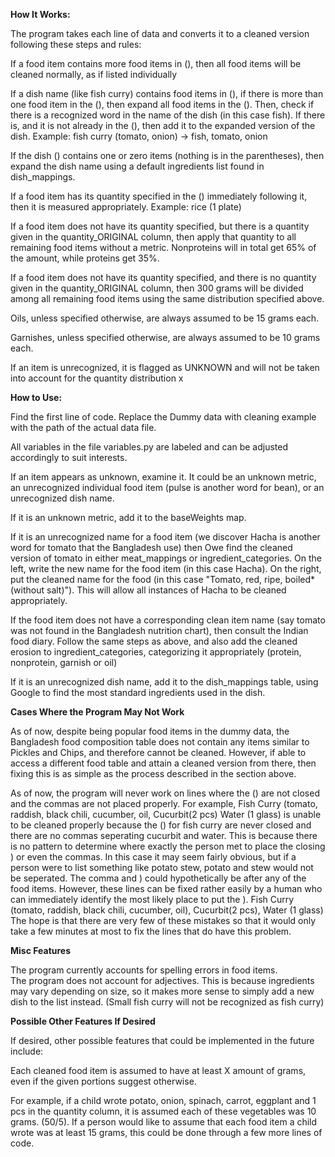 **How It Works:**


The program takes each line of data and converts it to a cleaned version following these steps and rules: 

If a food item contains more food items in (), then all food items will be cleaned normally, as if listed individually

If a dish name (like fish curry) contains food items in (), if there is more than one food item in the (),  then expand all food items in the (). Then, check if there is a recognized word in the name of the dish (in this case fish). If there is, and it is not already in the (), then add it to the expanded version of the dish. Example: fish curry (tomato, onion) -> fish, tomato, onion 

If the dish () contains one or zero items (nothing is in the parentheses), then expand the dish name using a default ingredients list found in dish_mappings. 

If a food item has its quantity specified in the () immediately following it, then it is measured appropriately. Example: rice (1 plate) 

If a food item does not have its quantity specified, but there is a quantity given in the quantity_ORIGINAL column, then apply that quantity to all remaining food items without a metric. Nonproteins will in total get 65% of the amount, while proteins get 35%. 

If a food item does not have its quantity specified, and there is no quantity given in the quantity_ORIGINAL column, then 300 grams will be divided among all remaining food items using the same distribution specified above.

Oils, unless specified otherwise, are always assumed to be 15 grams each. 

Garnishes, unless specified otherwise, are always assumed to be 10 grams each. 

If an item is unrecognized, it is flagged as UNKNOWN and will not be taken into account for the quantity distribution x


**How to Use:** 

Find the first line of code. Replace the Dummy data with cleaning example with the path of the actual data file. 

All variables in the file variables.py are labeled and can be adjusted accordingly to suit interests. 

If an item appears as unknown, examine it. It could be an unknown metric, an unrecognized individual food item (pulse is another word for bean), or an unrecognized dish name. 

If it is an unknown metric, add it to the baseWeights map. 

If it is an unrecognized name for a food item (we discover Hacha is another word for tomato that the Bangladesh use) then Owe find the cleaned version of tomato in either meat_mappings or ingredient_categories. On the left, write the new name for the food item (in this case Hacha). On the right, put the cleaned name for the food (in this case "Tomato, red, ripe, boiled* (without salt)"). This will allow all instances of Hacha to be cleaned appropriately. 

If the food item does not have a corresponding clean item name (say tomato was not found in the Bangladesh nutrition chart), then consult the Indian food diary. Follow the same steps as above, and also add the cleaned erosion to ingredient_categories, categorizing it appropriately (protein, nonprotein, garnish or oil)  

If it is an unrecognized dish name, add it to the dish_mappings table, using Google to find the most standard ingredients used in the dish.  

**Cases Where the Program May Not Work**

As of now, despite being popular food items in the dummy data, the Bangladesh food composition table does not contain any items similar to Pickles and Chips, and therefore cannot be cleaned. However, if able to access a different food table and attain a cleaned version from there, then fixing this is as simple as the process described in the section above. 

As of now, the program will never work on lines where the () are not closed and the commas are not placed properly. For example, Fish Curry (tomato, raddish, black chili, cucumber, oil, Cucurbit(2 pcs) Water (1 glass) is unable to be cleaned properly because the () for fish curry are never closed and there are no commas seperating cucurbit and water. This is because there is no pattern to determine where exactly the person met to place the closing ) or even the commas. In this case it may seem fairly obvious, but if a person were to list something like potato stew, potato and stew would not be seperated. The comma and ) could hypothetically be after any of the food items. However, these lines can be fixed rather easily by a human who can immediately identify the most likely place to put the ). Fish Curry (tomato, raddish, black chili, cucumber, oil), Cucurbit(2 pcs), Water (1 glass) The hope is that there are very few of these mistakes so that it would only take a few minutes at most to fix the lines that do have this problem. 

**Misc Features** 

The program currently accounts for spelling errors in food items.  
The program does not account for adjectives. This is because ingredients may vary depending on size, so it makes more sense to simply add a new dish to the list instead. (Small fish curry will not be recognized as fish curry) 

**Possible Other Features If Desired**

If desired, other possible features that could be implemented in the future include:

Each cleaned food item is assumed to have at least X amount of grams, even if the given portions suggest otherwise. 

For example, if a child wrote potato, onion, spinach, carrot, eggplant and 1 pcs in the quantity column, it is assumed each of these vegetables was 10 grams. (50/5). If a person would like to assume that each food item a child wrote was at least 15 grams, this could be done through a few more lines of code. 


